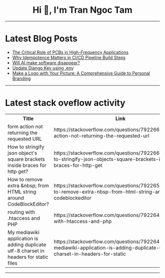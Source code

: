 <h1 align="center">Hi 👋, I'm Tran Ngoc Tam</h1>

---

# Latest Blog Posts 
<!-- BLOG-POST-LIST:START -->
- [The Critical Role of PCBs in High-Frequency Applications](https://dev.to/yoy/the-critical-role-of-pcbs-in-high-frequency-applications-289h)
- [Why Idempotence Matters in CI/CD Pipeline Build Steps](https://dev.to/tutunak/why-idempotence-matters-in-cicd-pipeline-build-steps-4ka)
- [Will AI make software disappear?](https://dev.to/polipo_gio/will-ai-make-software-disappear-4dla)
- [Update Django Key using .env](https://dev.to/pcmagas/update-django-key-using-env-3h9e)
- [Make a Logo with Your Picture: A Comprehensive Guide to Personal Branding](https://dev.to/elizabethlipa/make-a-logo-with-your-picture-a-comprehensive-guide-to-personal-branding-3a07)
<!-- BLOG-POST-LIST:END -->

---

# Latest stack oveflow activity
<table>
  <tr><th>Title</th><th>Link</th></tr>
  <!-- STACKOVERFLOW:START --><tr><td>form action not returning the requested URL</td><td>https://stackoverflow.com/questions/79226694/form-action-not-returning-the-requested-url</td></tr><tr><td>How to stringify json object&#39;s square brackets inside braces for http get?</td><td>https://stackoverflow.com/questions/79226606/how-to-stringify-json-objects-square-brackets-inside-braces-for-http-get</td></tr><tr><td>How to remove extra &amp;nbsp; from HTML string around CodeBlockEditor?</td><td>https://stackoverflow.com/questions/79226525/how-to-remove-extra-nbsp-from-html-string-around-codeblockeditor</td></tr><tr><td>routing with .htaccess and PHP</td><td>https://stackoverflow.com/questions/79226417/routing-with-htaccess-and-php</td></tr><tr><td>My mediawiki application is adding duplicate utf-8 charset in headers for static files</td><td>https://stackoverflow.com/questions/79226412/my-mediawiki-application-is-adding-duplicate-utf-8-charset-in-headers-for-static</td></tr><!-- STACKOVERFLOW:END -->
</table>

---


